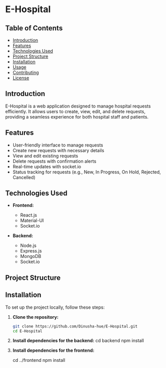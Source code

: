 # E-Hospital

## Table of Contents
- [Introduction](#introduction)
- [Features](#features)
- [Technologies Used](#technologies-used)
- [Project Structure](#project-structure)
- [Installation](#installation)
- [Usage](#usage)
- [Contributing](#contributing)
- [License](#license)

## Introduction

E-Hospital is a web application designed to manage hospital requests efficiently. It allows users to create, view, edit, and delete requests, providing a seamless experience for both hospital staff and patients.

## Features

- User-friendly interface to manage requests
- Create new requests with necessary details
- View and edit existing requests
- Delete requests with confirmation alerts
- Real-time updates with socket.io
- Status tracking for requests (e.g., New, In Progress, On Hold, Rejected, Cancelled)

## Technologies Used

- **Frontend:**
  - React.js
  - Material-UI
  - Socket.io

- **Backend:**
  - Node.js
  - Express.js
  - MongoDB
  - Socket.io

## Project Structure




## Installation

To set up the project locally, follow these steps:

1. **Clone the repository:**

   ```bash
   git clone https://github.com/Dinusha-hue/E-Hospital.git
   cd E-Hospital

2. **Install dependencies for the backend:**
    cd backend
    npm install

3. **Install dependencies for the frontend:**

    cd ../frontend
    npm install
